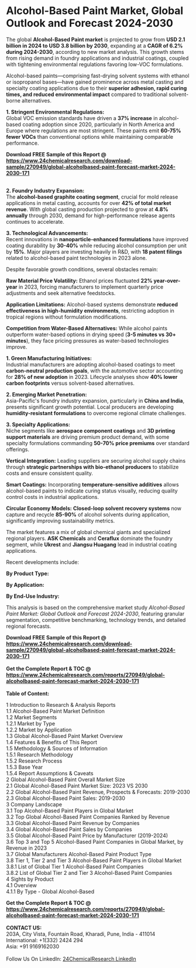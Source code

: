 <h1>Alcohol-Based Paint Market, Global Outlook and Forecast 2024-2030</h1><p>The global <strong>Alcohol-Based Paint market</strong> is projected to grow from <strong>USD 2.1 billion in 2024 to USD 3.8 billion by 2030</strong>, expanding at a <strong>CAGR of 6.2% during 2024-2030</strong>, according to new market analysis. This growth stems from rising demand in foundry applications and industrial coatings, coupled with tightening environmental regulations favoring low-VOC formulations.</p><p>Alcohol-based paints—comprising fast-drying solvent systems with ethanol or isopropanol bases—have gained prominence across metal casting and specialty coating applications due to their <strong>superior adhesion, rapid curing times, and reduced environmental impact</strong> compared to traditional solvent-borne alternatives.</p><p><strong>1. Stringent Environmental Regulations:</strong><br>
Global VOC emission standards have driven a <strong>37% increase</strong> in alcohol-based coating adoption since 2020, particularly in North America and Europe where regulations are most stringent. These paints emit <strong>60-75% fewer VOCs</strong> than conventional options while maintaining comparable performance.</p><div><b>Download FREE Sample of this Report @ 
            <a href="https://www.24chemicalresearch.com/download-sample/270949/global-alcoholbased-paint-forecast-market-2024-2030-171">
            https://www.24chemicalresearch.com/download-sample/270949/global-alcoholbased-paint-forecast-market-2024-2030-171</a></b></div><br><p><strong>2. Foundry Industry Expansion:</strong><br>
The <strong>alcohol-based graphite coating segment</strong>, crucial for mold release applications in metal casting, accounts for over <strong>42% of total market revenue</strong>. With global casting production projected to grow at <strong>4.8% annually</strong> through 2030, demand for high-performance release agents continues to accelerate.</p><p><strong>3. Technological Advancements:</strong><br>
Recent innovations in <strong>nanoparticle-enhanced formulations</strong> have improved coating durability by <strong>30-40%</strong> while reducing alcohol consumption per unit by <strong>15%</strong>. Major players are investing heavily in R&amp;D, with <strong>18 patent filings</strong> related to alcohol-based paint technologies in 2023 alone.</p><p>Despite favorable growth conditions, several obstacles remain:</p><p><strong>Raw Material Price Volatility:</strong> Ethanol prices fluctuated <strong>22% year-over-year</strong> in 2023, forcing manufacturers to implement quarterly price adjustments and seek alternative feedstocks.</p><p><strong>Application Limitations:</strong> Alcohol-based systems demonstrate <strong>reduced effectiveness in high-humidity environments</strong>, restricting adoption in tropical regions without formulation modifications.</p><p><strong>Competition from Water-Based Alternatives:</strong> While alcohol paints outperform water-based options in drying speed (<strong>3-5 minutes vs 30+ minutes</strong>), they face pricing pressures as water-based technologies improve.</p><p><strong>1. Green Manufacturing Initiatives:</strong><br>
Industrial manufacturers are adopting alcohol-based coatings to meet <strong>carbon-neutral production goals</strong>, with the automotive sector accounting for <strong>28% of new adoption</strong> in 2023. Lifecycle analyses show <strong>40% lower carbon footprints</strong> versus solvent-based alternatives.</p><p><strong>2. Emerging Market Penetration:</strong><br>
Asia-Pacific's foundry industry expansion, particularly in <strong>China and India</strong>, presents significant growth potential. Local producers are developing <strong>humidity-resistant formulations</strong> to overcome regional climate challenges.</p><p><strong>3. Specialty Applications:</strong><br>
Niche segments like <strong>aerospace component coatings</strong> and <strong>3D printing support materials</strong> are driving premium product demand, with some specialty formulations commanding <strong>50-70% price premiums</strong> over standard offerings.</p><p><strong>Vertical Integration:</strong> Leading suppliers are securing alcohol supply chains through <strong>strategic partnerships with bio-ethanol producers</strong> to stabilize costs and ensure consistent quality.</p><p><strong>Smart Coatings:</strong> Incorporating <strong>temperature-sensitive additives</strong> allows alcohol-based paints to indicate curing status visually, reducing quality control costs in industrial applications.</p><p><strong>Circular Economy Models:</strong> <strong>Closed-loop solvent recovery systems</strong> now capture and recycle <strong>85-90%</strong> of alcohol solvents during application, significantly improving sustainability metrics.</p><p>The market features a mix of global chemical giants and specialized regional players. <strong>ASK Chemicals</strong> and <strong>Ceraflux</strong> dominate the foundry segment, while <strong>Ukrest</strong> and <strong>Jiangsu Huagang</strong> lead in industrial coating applications.</p><p>Recent developments include:</p><p><strong>By Product Type:</strong></p><p><strong>By Application:</strong></p><p><strong>By End-Use Industry:</strong></p><p>This analysis is based on the comprehensive market study <em>Alcohol-Based Paint Market: Global Outlook and Forecast 2024-2030</em>, featuring granular segmentation, competitive benchmarking, technology trends, and detailed regional forecasts.</p><div><b>Download FREE Sample of this Report @ 
            <a href="https://www.24chemicalresearch.com/download-sample/270949/global-alcoholbased-paint-forecast-market-2024-2030-171">
            https://www.24chemicalresearch.com/download-sample/270949/global-alcoholbased-paint-forecast-market-2024-2030-171</a></b></div><br><div><b>Get the Complete Report & TOC @ 
            <a href="https://www.24chemicalresearch.com/reports/270949/global-alcoholbased-paint-forecast-market-2024-2030-171">
            https://www.24chemicalresearch.com/reports/270949/global-alcoholbased-paint-forecast-market-2024-2030-171</a></b></div><br>
            <b>Table of Content:</b><p>1 Introduction to Research & Analysis Reports<br />
    1.1 Alcohol-Based Paint Market Definition<br />
    1.2 Market Segments<br />
        1.2.1 Market by Type<br />
        1.2.2 Market by Application<br />
    1.3 Global Alcohol-Based Paint Market Overview<br />
    1.4 Features & Benefits of This Report<br />
    1.5 Methodology & Sources of Information<br />
        1.5.1 Research Methodology<br />
        1.5.2 Research Process<br />
        1.5.3 Base Year<br />
        1.5.4 Report Assumptions & Caveats<br />
2 Global Alcohol-Based Paint Overall Market Size<br />
    2.1 Global Alcohol-Based Paint Market Size: 2023 VS 2030<br />
    2.2 Global Alcohol-Based Paint Revenue, Prospects & Forecasts: 2019-2030<br />
    2.3 Global Alcohol-Based Paint Sales: 2019-2030<br />
3 Company Landscape<br />
    3.1 Top Alcohol-Based Paint Players in Global Market<br />
    3.2 Top Global Alcohol-Based Paint Companies Ranked by Revenue<br />
    3.3 Global Alcohol-Based Paint Revenue by Companies<br />
    3.4 Global Alcohol-Based Paint Sales by Companies<br />
    3.5 Global Alcohol-Based Paint Price by Manufacturer (2019-2024)<br />
    3.6 Top 3 and Top 5 Alcohol-Based Paint Companies in Global Market, by Revenue in 2023<br />
    3.7 Global Manufacturers Alcohol-Based Paint Product Type<br />
    3.8 Tier 1, Tier 2 and Tier 3 Alcohol-Based Paint Players in Global Market<br />
        3.8.1 List of Global Tier 1 Alcohol-Based Paint Companies<br />
        3.8.2 List of Global Tier 2 and Tier 3 Alcohol-Based Paint Companies<br />
4 Sights by Product<br />
    4.1 Overview<br />
        4.1.1 By Type - Global Alcohol-Based</p><div><b>Get the Complete Report & TOC @ 
            <a href="https://www.24chemicalresearch.com/reports/270949/global-alcoholbased-paint-forecast-market-2024-2030-171">
            https://www.24chemicalresearch.com/reports/270949/global-alcoholbased-paint-forecast-market-2024-2030-171</a></b></div><br><b>CONTACT US:</b><br>
            203A, City Vista, Fountain Road, Kharadi, Pune, India - 411014<br>
            International: +1(332) 2424 294<br>
            Asia: +91 9169162030 <br><br>
            Follow Us On LinkedIn: <a href="https://www.linkedin.com/company/24chemicalresearch/">24ChemicalResearch LinkedIn</a>